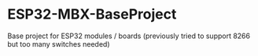 # ESP32-MBX-BaseProject
 Base project for ESP32 modules / boards (previously tried to support 8266 but too many switches needed)
